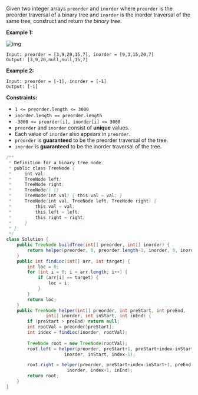 
Given two integer arrays `preorder` and `inorder` where `preorder` is the preorder traversal of a binary tree and `inorder` is the inorder traversal of the same tree, construct and return *the binary tree*.

 

**Example 1:**

![img](https://assets.leetcode.com/uploads/2021/02/19/tree.jpg)

```
Input: preorder = [3,9,20,15,7], inorder = [9,3,15,20,7]
Output: [3,9,20,null,null,15,7]
```

**Example 2:**

```
Input: preorder = [-1], inorder = [-1]
Output: [-1]
```

 

**Constraints:**

- `1 <= preorder.length <= 3000`
- `inorder.length == preorder.length`
- `-3000 <= preorder[i], inorder[i] <= 3000`
- `preorder` and `inorder` consist of **unique** values.
- Each value of `inorder` also appears in `preorder`.
- `preorder` is **guaranteed** to be the preorder traversal of the tree.
- `inorder` is **guaranteed** to be the inorder traversal of the tree.

```java
/**
 * Definition for a binary tree node.
 * public class TreeNode {
 *     int val;
 *     TreeNode left;
 *     TreeNode right;
 *     TreeNode() {}
 *     TreeNode(int val) { this.val = val; }
 *     TreeNode(int val, TreeNode left, TreeNode right) {
 *         this.val = val;
 *         this.left = left;
 *         this.right = right;
 *     }
 * }
 */
class Solution {
    public TreeNode buildTree(int[] preorder, int[] inorder) {
        return helper(preorder, 0, preorder.length-1, inorder, 0, inorder.length-1);
    }
    public int findLoc(int[] arr, int target) {
        int loc = 0;
        for (int i = 0; i < arr.length; i++) {
            if (arr[i] == target) {
                loc = i;
            }
        }
        return loc;
    }
    public TreeNode helper(int[] preorder, int preStart, int preEnd, 
               int[] inorder, int inStart, int inEnd) {
        if (preStart > preEnd) return null;
        int rootVal = preorder[preStart];
        int index = findLoc(inorder, rootVal);
        
        TreeNode root = new TreeNode(rootVal);
        root.left = helper(preorder, preStart+1, preStart+index-inStart,
                      inorder, inStart, index-1);

        root.right = helper(preorder, preStart+index-inStart+1, preEnd,
                       inorder, index+1, inEnd);
        return root;
    }
}
```

